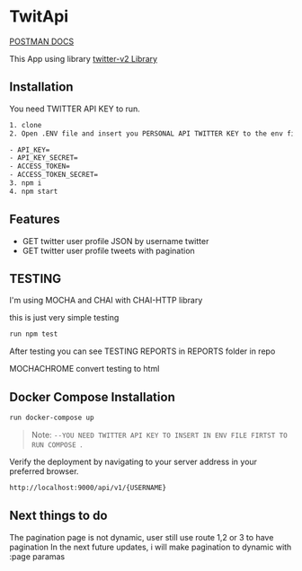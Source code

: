 # TwitApi


[POSTMAN DOCS](https://documenter.getpostman.com/view/11942081/Tz5qaHA7)


This App using library 
[twitter-v2 Library](https://www.npmjs.com/package/twitter-v2)


## Installation

You need TWITTER API KEY to run.

```sh
1. clone
2. Open .ENV file and insert you PERSONAL API TWITTER KEY to the env file ( below is the example )

- API_KEY=
- API_KEY_SECRET=
- ACCESS_TOKEN=
- ACCESS_TOKEN_SECRET=
3. npm i
4. npm start
```

## Features

- GET twitter user profile JSON by username twitter
- GET twitter user profile tweets with pagination

## TESTING

I'm using MOCHA and CHAI with CHAI-HTTP library

this is just very simple testing

```sh
run npm test
```

After testing you can see TESTING REPORTS in REPORTS folder in repo

MOCHACHROME convert testing to html

## Docker Compose Installation



```sh
run docker-compose up
```

> Note: `--YOU NEED TWITTER API KEY TO INSERT IN ENV FILE FIRTST TO RUN COMPOSE `.

Verify the deployment by navigating to your server address in
your preferred browser.

```sh
http://localhost:9000/api/v1/{USERNAME}
```

## Next things to do

The pagination page is not dynamic, user still use route 1,2 or 3 to have pagination
In the next future updates, i will make pagination to dynamic with :page paramas
